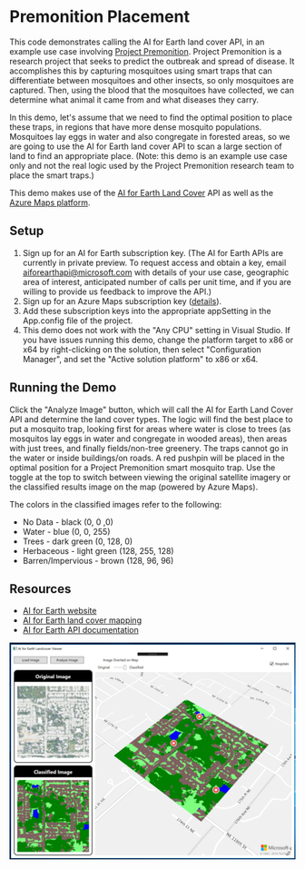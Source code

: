 # Premonition Placement

This code demonstrates calling the AI for Earth land cover API, in an example use case involving [Project Premonition](https://www.microsoft.com/en-us/research/project/project-premonition/).  Project Premonition is a research project that seeks to predict the outbreak and spread of disease.  It accomplishes this by capturing mosquitoes using smart traps that can differentiate between mosquitoes and other insects, so only mosquitoes are captured.  Then, using the blood that the mosquitoes have collected, we can determine what animal it came from and what diseases they carry.  

In this demo, let's assume that we need to find the optimal position to place these traps, in regions that have more dense mosquito populations.  Mosquitoes lay eggs in water and also congregate in forested areas, so we are going to use the AI for Earth land cover API to scan a large section of land to find an appropriate place.  (Note: this demo is an example use case only and not the real logic used by the Project Premonition research team to place the smart traps.)

This demo makes use of the [AI for Earth Land Cover](https://www.microsoft.com/en-us/aiforearth/land-cover-mapping.aspx) API as well as the [Azure Maps platform](https://aka.ms/AzureMaps). 

## Setup

1. Sign up for an AI for Earth subscription key.  (The AI for Earth APIs are currently in private preview.  To request access and obtain a key, email aiforearthapi@microsoft.com with details of your use case, geographic area of interest, anticipated number of calls per unit time, and if you are willing to provide us feedback to improve the API.)  
2. Sign up for an Azure Maps subscription key ([details](https://docs.microsoft.com/en-us/azure/location-based-services/how-to-manage-account-keys)).
3. Add these subscription keys into the appropriate appSetting in the App.config file of the project. 
4. This demo does not work with the "Any CPU" setting in Visual Studio. If you have issues running this demo, change the platform target to x86 or x64 by right-clicking on the solution, then select "Configuration Manager", and set the "Active solution platform" to x86 or x64.

## Running the Demo
Click the "Analyze Image" button, which will call the AI for Earth Land Cover API and determine the land cover types.  The logic will find the best place to put a mosquito trap, looking first for areas where water is close to trees (as mosquitos lay eggs in water and congregate in wooded areas), then areas with just trees, and finally fields/non-tree greenery.  The traps cannot go in the water or inside buildings/on roads.  A red pushpin will be placed in the optimal position for a Project Premonition smart mosquito trap.  Use the toggle at the top to switch between viewing the original satellite imagery or the classified results image on the map (powered by Azure Maps).  

The colors in the classified images refer to the following:
+ No Data - black (0, 0 ,0)
+ Water - blue (0, 0, 255)
+ Trees - dark green (0, 128, 0)
+ Herbaceous - light green (128, 255, 128)
+ Barren/Impervious - brown (128, 96, 96)

## Resources
+ [AI for Earth website](http://aka.ms/aiforearth)
+ [AI for Earth land cover mapping](https://www.microsoft.com/en-us/aiforearth/land-cover-mapping.aspx)
+ [AI for Earth API documentation](http://aka.ms/aieapisdoc)


![AI for Earth Landcover Map](AiForEarthLandcoverMap.png)
